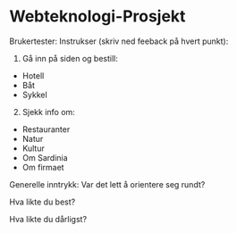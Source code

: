 # Webteknologi-Prosjekt

Brukertester:
Instrukser (skriv ned feeback på hvert punkt):
1. Gå inn på siden og bestill:
* Hotell
* Båt
* Sykkel
2. Sjekk info om:
* Restauranter
* Natur
* Kultur
* Om Sardinia
* Om firmaet


Generelle inntrykk:
Var det lett å orientere seg rundt?

Hva likte du best?

Hva likte du dårligst?
